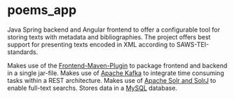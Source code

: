# poems_app

Java Spring backend and Angular frontend to offer a configurable tool for storing texts with metadata and bibliographies. The project offers best support for presenting texts encoded in XML according to SAWS-TEI-standards.

Makes use of the [Frontend-Maven-Plugin](https://github.com/eirslett/frontend-maven-plugin) to package frontend and backend in a single jar-file.
Makes use of [Apache Kafka](https://kafka.apache.org/) to integrate time consuming tasks within a REST architecture.
Makes use of [Apache Solr and SolrJ](https://solr.apache.org/) to enable full-text searchs.
Stores data in a [MySQL](www.mysql.com) database.
